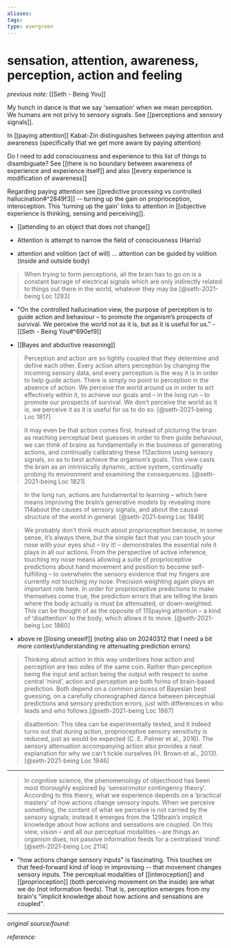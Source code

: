 ```yaml
---
aliases: 
tags: 
type: evergreen
---
```


# sensation, attention, awareness, perception, action and feeling

_previous note:_ [[Seth - Being You]]

My hunch in dance is that we say 'sensation' when we mean perception. We humans are not privy to sensory signals. See [[perceptions and sensory signals]].

In [[paying attention]] Kabat-Zin distinguishes between paying attention and awareness (specifically that we get more aware by paying attention)

Do I need to add consciousness and experience to this list of things to disambiguate? See [[there is no boundary between awareness of experience and experience itself]] and also [[every experience is modification of awareness]]

Regarding paying attention see [[predictive processing vs controlled hallucination#^2849f3]] -- turning up the gain on proprioception, interoception. This 'turning up the gain' links to attention in [[objective experience is thinking, sensing and perceiving]].

- [[attending to an object that does not change]]

- Attention is attempt to narrow the field of consciousness (Harris) 
- attention and volition (act of will) ... attention can be guided by volition (inside and outside body)

> When trying to form perceptions, all the brain has to go on is a constant barrage of electrical signals which are only indirectly related to things out there in the world, whatever they may be.[@seth-2021-being Loc 1283] 

- "On the controlled hallucination view, the purpose of perception is to guide action and behaviour – to promote the organism’s prospects of survival. We perceive the world not as it is, but as it is useful for us." - [[Seth - Being You#^690ef9]]

- [[Bayes and abductive reasoning]]

> Perception and action are so tightly coupled that they determine and define each other. Every action alters perception by changing the incoming sensory data, and every perception is the way it is in order to help guide action. There is simply no point to perception in the absence of action. We perceive the world around us in order to act effectively within it, to achieve our goals and – in the long run – to promote our prospects of survival. We don’t perceive the world as it is, we perceive it as it is useful for us to do so. [@seth-2021-being Loc 1817]


> It may even be that action comes first. Instead of picturing the brain as reaching perceptual best guesses in order to then guide behaviour, we can think of brains as fundamentally in the business of generating actions, and continually calibrating these 112actions using sensory signals, so as to best achieve the organism’s goals. This view casts the brain as an intrinsically dynamic, active system, continually probing its environment and examining the consequences. [@seth-2021-being Loc 1821]

> In the long run, actions are fundamental to learning – which here means improving the brain’s generative models by revealing more 114about the causes of sensory signals, and about the causal structure of the world in general. [@seth-2021-being Loc 1849]

> We probably don’t think much about proprioception because, in some sense, it’s always there, but the simple fact that you can touch your nose with your eyes shut – try it! – demonstrates the essential role it plays in all our actions. From the perspective of active inference, touching my nose means allowing a suite of proprioceptive predictions about hand movement and position to become self-fulfilling – to overwhelm the sensory evidence that my fingers are currently not touching my nose. Precision weighting again plays an important role here. In order for proprioceptive predictions to make themselves come true, the prediction errors that are telling the brain where the body actually is must be attenuated, or down-weighted. This can be thought of as the opposite of 115paying attention – a kind of ‘disattention’ to the body, which allows it to move. [@seth-2021-being Loc 1860]

- above re [[losing oneself]] (noting also on 20240312 that I need a bit more context/understanding re attenuating prediction errors)

> Thinking about action in this way underlines how action and perception are two sides of the same coin. Rather than perception being the input and action being the output with respect to some central ‘mind’, action and perception are both forms of brain-based prediction. Both depend on a common process of Bayesian best guessing, on a carefully choreographed dance between perceptual predictions and sensory prediction errors, just with differences in who leads and who follows.[@seth-2021-being Loc 1867]

> disattention: This idea can be experimentally tested, and it indeed turns out that during action, proprioceptive sensory sensitivity is reduced, just as would be expected (C. E. Palmer et al., 2016). The sensory attenuation accompanying action also provides a neat explanation for why we can’t tickle ourselves (H. Brown et al., 2013). [@seth-2021-being Loc 1946]

---

> In cognitive science, the phenomenology of objecthood has been most thoroughly explored by ‘sensorimotor contingency theory’. According to this theory, what we experience depends on a ‘practical mastery’ of how actions change sensory inputs. When we perceive something, the content of what we perceive is not carried by the sensory signals; instead it emerges from the 129brain’s implicit knowledge about how actions and sensations are coupled. On this view, vision – and all our perceptual modalities – are things an organism does, not passive information feeds for a centralised ‘mind’. [@seth-2021-being Loc 2114]

- "how actions change sensory inputs" is fascinating. This touches on that feed-forward kind of loop in improvising -- that movement changes sensory inputs. The perceptual modalities of [[interoception]] and [[proprioception]] (both perceiving movement on the inside) are what we do (not information feeds). That is, perception emerges from my brain's "implicit knowledge about how actions and sensations are coupled".


---

_original source/found:_ 

_reference:_ 



